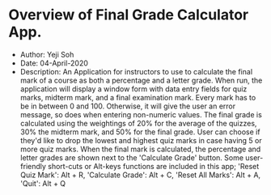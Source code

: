 # Overview of Final Grade Calculator App.
- Author:	Yeji Soh
- Date:		04-April-2020
- Description:
An Application for instructors to use to calculate the final mark of a course as both a percentage and a letter grade.
When run, the application will display a window form with data entry fields for quiz marks, midterm mark, and a final examination mark. Every mark has to be in between 0 and 100. Otherwise, it will give the user an error message, so does when entering non-numeric values. The final grade is calculated using the weightings of 20% for the average of the quizzes, 30% the midterm mark, and 50% for the final grade.
User can choose if they'd like to drop the lowest and highest quiz marks in case having 5 or more quiz marks.
When the final mark is calculated, the percentage and letter grades are shown next to the 'Calculate Grade' button.
Some user-friendly short-cuts or Alt-keys functions are included in this app;
'Reset Quiz Mark':  Alt + R,
'Calculate Grade':  Alt + C,
'Reset All Marks':  Alt + A,
'Quit':             Alt + Q

